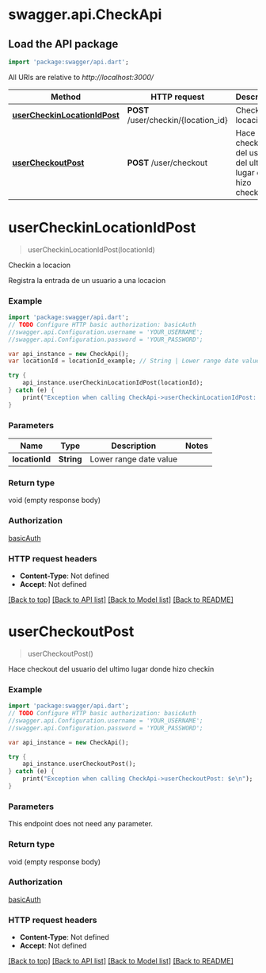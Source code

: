# swagger.api.CheckApi

## Load the API package
```dart
import 'package:swagger/api.dart';
```

All URIs are relative to *http://localhost:3000/*

Method | HTTP request | Description
------------- | ------------- | -------------
[**userCheckinLocationIdPost**](CheckApi.md#userCheckinLocationIdPost) | **POST** /user/checkin/{location_id} | Checkin a locacion
[**userCheckoutPost**](CheckApi.md#userCheckoutPost) | **POST** /user/checkout | Hace checkout del usuario del ultimo lugar donde hizo checkin

# **userCheckinLocationIdPost**
> userCheckinLocationIdPost(locationId)

Checkin a locacion

Registra la entrada de un usuario a una locacion

### Example
```dart
import 'package:swagger/api.dart';
// TODO Configure HTTP basic authorization: basicAuth
//swagger.api.Configuration.username = 'YOUR_USERNAME';
//swagger.api.Configuration.password = 'YOUR_PASSWORD';

var api_instance = new CheckApi();
var locationId = locationId_example; // String | Lower range date value

try {
    api_instance.userCheckinLocationIdPost(locationId);
} catch (e) {
    print("Exception when calling CheckApi->userCheckinLocationIdPost: $e\n");
}
```

### Parameters

Name | Type | Description  | Notes
------------- | ------------- | ------------- | -------------
 **locationId** | **String**| Lower range date value | 

### Return type

void (empty response body)

### Authorization

[basicAuth](../README.md#basicAuth)

### HTTP request headers

 - **Content-Type**: Not defined
 - **Accept**: Not defined

[[Back to top]](#) [[Back to API list]](../README.md#documentation-for-api-endpoints) [[Back to Model list]](../README.md#documentation-for-models) [[Back to README]](../README.md)

# **userCheckoutPost**
> userCheckoutPost()

Hace checkout del usuario del ultimo lugar donde hizo checkin

### Example
```dart
import 'package:swagger/api.dart';
// TODO Configure HTTP basic authorization: basicAuth
//swagger.api.Configuration.username = 'YOUR_USERNAME';
//swagger.api.Configuration.password = 'YOUR_PASSWORD';

var api_instance = new CheckApi();

try {
    api_instance.userCheckoutPost();
} catch (e) {
    print("Exception when calling CheckApi->userCheckoutPost: $e\n");
}
```

### Parameters
This endpoint does not need any parameter.

### Return type

void (empty response body)

### Authorization

[basicAuth](../README.md#basicAuth)

### HTTP request headers

 - **Content-Type**: Not defined
 - **Accept**: Not defined

[[Back to top]](#) [[Back to API list]](../README.md#documentation-for-api-endpoints) [[Back to Model list]](../README.md#documentation-for-models) [[Back to README]](../README.md)

